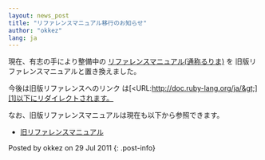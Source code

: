 ```yaml
---
layout: news_post
title: "リファレンスマニュアル移行のお知らせ"
author: "okkez"
lang: ja
---
```


現在、有志の手により整備中の [リファレンスマニュアル(通称るりま)][1] を 旧版リファレンスマニュアルと置き換えました。

今後は旧版リファレンスへのリンク
は[&lt;URL:http://doc.ruby-lang.org/ja/&gt;][1]以下にリダイレクトされます。

なお、旧版リファレンスマニュアルは現在も以下から参照できます。

* [旧リファレンスマニュアル][2]

Posted by okkez on 29 Jul 2011
{: .post-info}



[1]: http://doc.ruby-lang.org/ja/ 
[2]: http://www.ruby-lang.org/ja/old-man/?cmd=view;name=Ruby%A5%EA%A5%D5%A5%A1%A5%EC%A5%F3%A5%B9%A5%DE%A5%CB%A5%E5%A5%A2%A5%EB 
